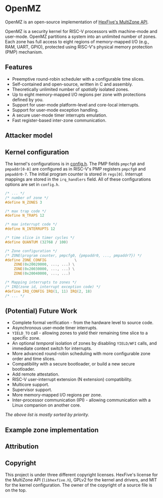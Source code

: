 # OpenMZ 
OpenMZ is an open-source implementation of [HexFive's MultiZone API](https://github.com/hex-five/multizone-api). 

OpenMZ is a security kernel for RISC-V processors with machine-mode and user-mode. OpenMZ partitions a system into an unlimited number of zones. Each zone has full access to eight regions of memory-mapped I/O (e.g., RAM, UART, GPIO), protected using RISC-V's physical memory protection (PMP) mechanism.

## Features
- Preemptive round-robin scheduler with a configurable time slices.
- Self-contained and open-source, written in C and assembly.
- Theoretically unlimited number of *spatially* isolated zones.
- Up to eight memory-mapped I/O regions per zone with protections defined by you.
- Support for user-mode platform-level and core-local interrupts.
- Support for user-mode exception handling.
- A secure user-mode timer interrupts emulation.
- Fast register-based inter-zone communication.

## Attacker model

## Kernel configuration
The kernel's configurations is in [config.h](openmz/config.h). The PMP fields `pmpcfg0` and `pmpaddr[0-8]` are configured as in RISC-V's PMP registers `pmpcfg0` and `pmpaddr0-7`. The initial program counter is stored in `regs[0]`. Interrupt mappings are stored in the `irq_handlers` field. All of these configurations options are set in `config.h`.
```C
/* ... */
/* number of zone */
#define N_ZONES 3 

/* max trap code */
#define N_TRAPS 12

/* max interrupt code */
#define N_INTERRUPTS 12

/* time slice in timer cycles */
#define QUANTUM (32768 / 100)

/* Zone configuration */
/* ZONE(program counter, pmpcfg0, {pmpaddr0, ..., pmpaddr7}) */
#define ZONE_CONFIG             \
    ZONE(0x20020000, ..., ...) \
    ZONE(0x20030000, ..., ...) \
    ZONE(0x20040000, ..., ...)

/* Mapping interrupts to zones */
/* IRQ(zone id, interrupt exception code) */
#define IRQ_CONFIG IRQ(1, 11) IRQ(2, 18)
/* ... */
```

## (Potential) Future Work
- Complete formal verification - from the hardware level to source code.
- Asynchronous user-mode timer interrupts.
- `YIELD_TO` call - allowing zones to yield their remaining time slice to a specific zone.
- An optional *temporal* isolation of zones by disabling `YIELD/WFI` calls, and immediate context switch for interrupts.
- More advanced round-robin scheduling with more configurable zone order and time slices.
- Compatibility with a secure bootloader, or build a new secure bootloader.
- Add remote attestation.
- RISC-V user-interrupt extension (N extension) compatibility.
- Multicore support.
- Supervisor support.
- More memory-mapped I/O regions per zone.
- Inter-processor communication (IPI) - allowing communication with a Linux companion on another core.

*The above list is mostly sorted by priority.*
## Example zone implementation

## Attribution

## Copyright

This project is under three different copyright licenses. HexFive's license for the MultiZone API (`libhexfive.h`), GPLv2 for the kernel and drivers, and MIT for the kernel configuration. The owner of the copyright of a source file is on the top.
